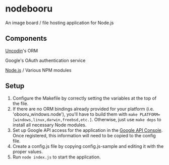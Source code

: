 nodebooru
=========
An image board / file hosting application for Node.js

Components
-----
[Uncodin](http://uncod.in)'s ORM

Google's OAuth authentication service

[Node.js](http://nodejs.org) / Various NPM modules

Setup
-----
1. Configure the Makefile by correctly setting the variables at the top of the file. 
2. If there are no ORM bindings already provided for your platform (i.e. 'obooru_windows.node'), you'll have to build them with ```make PLATFORM=[windows,linux,darwin,freebsd,etc.]```. Otherwise, just use ```make deps``` to install all necessary Node modules.
3. Set up Google API access for the application in the [Google API Console](https://code.google.com/apis/console#access). Once registered, this information will need to be copied to the config file.
4. Create a config.js file by copying config.js-sample and editing it with the proper values.
5. Run ```node index.js``` to start the application.
